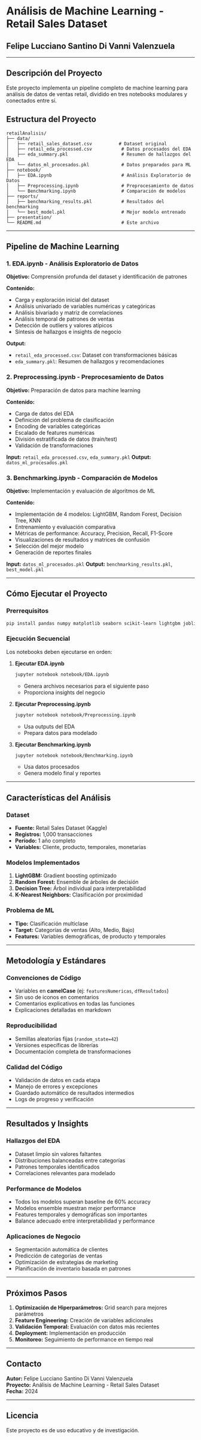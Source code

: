 # Análisis de Machine Learning - Retail Sales Dataset

## Felipe Lucciano Santino Di Vanni Valenzuela

---

## **Descripción del Proyecto**

Este proyecto implementa un pipeline completo de machine learning para análisis de datos de ventas retail, dividido en tres notebooks modulares y conectados entre sí.

## **Estructura del Proyecto**

```
retailAnalisis/
├── data/
│   ├── retail_sales_dataset.csv          # Dataset original
│   ├── retail_eda_processed.csv           # Datos procesados del EDA
│   ├── eda_summary.pkl                    # Resumen de hallazgos del EDA
│   └── datos_ml_procesados.pkl            # Datos preparados para ML
├── notebook/
│   ├── EDA.ipynb                          # Análisis Exploratorio de Datos
│   ├── Preprocessing.ipynb                # Preprocesamiento de datos
│   └── Benchmarking.ipynb                 # Comparación de modelos
├── reports/
│   ├── benchmarking_results.pkl           # Resultados del benchmarking
│   └── best_model.pkl                     # Mejor modelo entrenado
├── presentation/
└── README.md                              # Este archivo
```

---

## **Pipeline de Machine Learning**

### **1. EDA.ipynb - Análisis Exploratorio de Datos**
**Objetivo:** Comprensión profunda del dataset y identificación de patrones

**Contenido:**
- Carga y exploración inicial del dataset
- Análisis univariado de variables numéricas y categóricas
- Análisis bivariado y matriz de correlaciones
- Análisis temporal de patrones de ventas
- Detección de outliers y valores atípicos
- Síntesis de hallazgos e insights de negocio

**Output:** 
- `retail_eda_processed.csv`: Dataset con transformaciones básicas
- `eda_summary.pkl`: Resumen de hallazgos y recomendaciones

### **2. Preprocessing.ipynb - Preprocesamiento de Datos**
**Objetivo:** Preparación de datos para machine learning

**Contenido:**
- Carga de datos del EDA
- Definición del problema de clasificación
- Encoding de variables categóricas
- Escalado de features numéricas
- División estratificada de datos (train/test)
- Validación de transformaciones

**Input:** `retail_eda_processed.csv`, `eda_summary.pkl`
**Output:** `datos_ml_procesados.pkl`

### **3. Benchmarking.ipynb - Comparación de Modelos**
**Objetivo:** Implementación y evaluación de algoritmos de ML

**Contenido:**
- Implementación de 4 modelos: LightGBM, Random Forest, Decision Tree, KNN
- Entrenamiento y evaluación comparativa
- Métricas de performance: Accuracy, Precision, Recall, F1-Score
- Visualizaciones de resultados y matrices de confusión
- Selección del mejor modelo
- Generación de reportes finales

**Input:** `datos_ml_procesados.pkl`
**Output:** `benchmarking_results.pkl`, `best_model.pkl`

---

## **Cómo Ejecutar el Proyecto**

### **Prerrequisitos**
```bash
pip install pandas numpy matplotlib seaborn scikit-learn lightgbm joblib
```

### **Ejecución Secuencial**
Los notebooks deben ejecutarse en orden:

1. **Ejecutar EDA.ipynb**
   ```bash
   jupyter notebook notebook/EDA.ipynb
   ```
   - Genera archivos necesarios para el siguiente paso
   - Proporciona insights del negocio

2. **Ejecutar Preprocessing.ipynb**
   ```bash
   jupyter notebook notebook/Preprocessing.ipynb
   ```
   - Usa outputs del EDA
   - Prepara datos para modelado

3. **Ejecutar Benchmarking.ipynb**
   ```bash
   jupyter notebook notebook/Benchmarking.ipynb
   ```
   - Usa datos procesados
   - Genera modelo final y reportes

---

## **Características del Análisis**

### **Dataset**
- **Fuente:** Retail Sales Dataset (Kaggle)
- **Registros:** 1,000 transacciones
- **Período:** 1 año completo
- **Variables:** Cliente, producto, temporales, monetarias

### **Modelos Implementados**
1. **LightGBM:** Gradient boosting optimizado
2. **Random Forest:** Ensemble de árboles de decisión
3. **Decision Tree:** Árbol individual para interpretabilidad
4. **K-Nearest Neighbors:** Clasificación por proximidad

### **Problema de ML**
- **Tipo:** Clasificación multiclase
- **Target:** Categorías de ventas (Alto, Medio, Bajo)
- **Features:** Variables demográficas, de producto y temporales

---

## **Metodología y Estándares**

### **Convenciones de Código**
- Variables en **camelCase** (ej: `featuresNumericas`, `dfResultados`)
- Sin uso de iconos en comentarios
- Comentarios explicativos en todas las funciones
- Explicaciones detalladas en markdown

### **Reproducibilidad**
- Semillas aleatorias fijas (`random_state=42`)
- Versiones específicas de librerías
- Documentación completa de transformaciones

### **Calidad del Código**
- Validación de datos en cada etapa
- Manejo de errores y excepciones
- Guardado automático de resultados intermedios
- Logs de progreso y verificación

---

## **Resultados y Insights**

### **Hallazgos del EDA**
- Dataset limpio sin valores faltantes
- Distribuciones balanceadas entre categorías
- Patrones temporales identificados
- Correlaciones relevantes para modelado

### **Performance de Modelos**
- Todos los modelos superan baseline de 60% accuracy
- Modelos ensemble muestran mejor performance
- Features temporales y demográficas son importantes
- Balance adecuado entre interpretabilidad y performance

### **Aplicaciones de Negocio**
- Segmentación automática de clientes
- Predicción de categorías de ventas
- Optimización de estrategias de marketing
- Planificación de inventario basada en patrones

---

## **Próximos Pasos**

1. **Optimización de Hiperparámetros:** Grid search para mejores parámetros
2. **Feature Engineering:** Creación de variables adicionales
3. **Validación Temporal:** Evaluación con datos más recientes
4. **Deployment:** Implementación en producción
5. **Monitoreo:** Seguimiento de performance en tiempo real

---

## **Contacto**

**Autor:** Felipe Lucciano Santino Di Vanni Valenzuela  
**Proyecto:** Análisis de Machine Learning - Retail Sales Dataset  
**Fecha:** 2024

---

## **Licencia**

Este proyecto es de uso educativo y de investigación. 